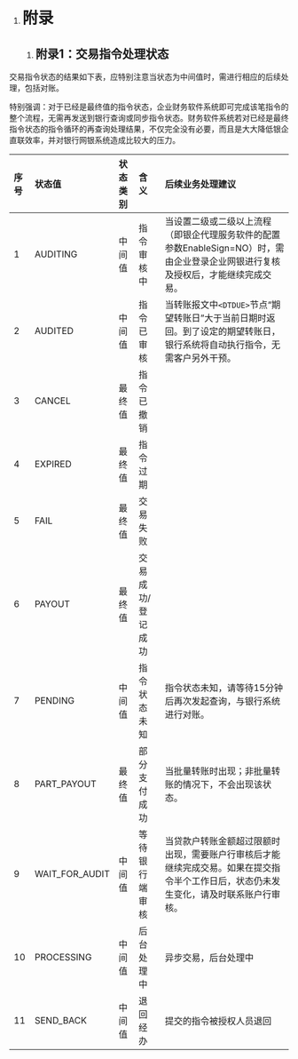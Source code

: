 1. # <a name="_toc496253901"></a><a name="_toc300825267"></a><a name="_toc269981819"></a><a name="_toc268791661"></a>**附录**

   1. ## <a name="_toc496253902"></a><a name="_toc300825268"></a>**附录1：交易指令处理状态**
交易指令状态的结果如下表，应特别注意当状态为中间值时，需进行相应的后续处理，包括对账。 

特别强调：对于已经是最终值的指令状态，企业财务软件系统即可完成该笔指令的整个流程，无需再发送到银行查询或同步指令状态。财务软件系统若对已经是最终指令状态的指令循环的再查询处理结果，不仅完全没有必要，而且是大大降低银企直联效率，并对银行网银系统造成比较大的压力。

|序号|状态值|状态类别|含义|后续业务处理建议|
| :- | :- | :- | :- | :- |
|1|AUDITING|中间值|指令审核中|当设置二级或二级以上流程（即银企代理服务软件的配置参数EnableSign=NO）时，需由企业登录企业网银进行复核及授权后，才能继续完成交易。|
|2|AUDITED|中间值|指令已审核|当转账报文中`<DTDUE>`节点“期望转账日”大于当前日期时返回。到了设定的期望转账日，银行系统将自动执行指令，无需客户另外干预。|
|3|CANCEL|最终值|指令已撤销||
|4|EXPIRED|最终值|指令过期||
|5|FAIL|最终值|交易失败||
|6|PAYOUT|最终值|交易成功/登记成功||
|7|PENDING|中间值|指令状态未知|指令状态未知，请等待15分钟后再次发起查询，与银行系统进行对账。|
|8|PART_PAYOUT|最终值|部分支付成功|当批量转账时出现；非批量转账的情况下，不会出现该状态。|
|9|WAIT_FOR_AUDIT|中间值|等待银行端审核|当贷款户转账金额超过限额时出现，需要账户行审核后才能继续完成交易。如果在提交指令半个工作日后，状态仍未发生变化，请及时联系账户行审核。|
|10|PROCESSING|中间值|后台处理中|异步交易，后台处理中|
|11|SEND_BACK|中间值|退回经办|提交的指令被授权人员退回|
